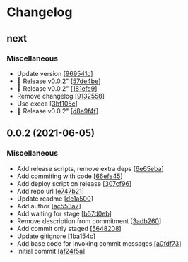 # Changelog

<a name="next"></a>
## next

### Miscellaneous

-  Update version [[969541c](https://github.com/whalemare/vscode-gitmoji-dev/commit/969541c68209697692d35ae188e987baae82cb4c)]
- 🚀 Release v0.0.2&quot; [[57de4be](https://github.com/whalemare/vscode-gitmoji-dev/commit/57de4becb27119682d21d268d95de19565507060)]
- 🚀 Release v0.0.2&quot; [[181efe9](https://github.com/whalemare/vscode-gitmoji-dev/commit/181efe926c7eaa9bd5c67e463645b0009e0f8d29)]
-  Remove changelog [[9132558](https://github.com/whalemare/vscode-gitmoji-dev/commit/9132558ee1a41bbc748b84feb495a74ae76e1a0d)]
-  Use execa [[3bf105c](https://github.com/whalemare/vscode-gitmoji-dev/commit/3bf105c003a0b74760e33189ff8e5c65bb32b7da)]
- 🚀 Release v0.0.2&quot; [[d8e9f4f](https://github.com/whalemare/vscode-gitmoji-dev/commit/d8e9f4f89b407c6bc4a43f79236deb8101ae8bd4)]


<a name="0.0.2"></a>
## 0.0.2 (2021-06-05)

### Miscellaneous

-  Add release scripts, remove extra deps [[6e65eba](https://github.com/whalemare/vscode-gitmoji-dev/commit/6e65eba2c1b6c27a6b6e85376657a963b231cc33)]
-  Add commiting with code [[66efe45](https://github.com/whalemare/vscode-gitmoji-dev/commit/66efe457fc43add92fb983a3d947d92e0b1b0a15)]
-  Add deploy script on release [[307cf96](https://github.com/whalemare/vscode-gitmoji-dev/commit/307cf9654547ce80eaaf21b4c539b96b0385bdf4)]
-  Add repo url [[e747b21](https://github.com/whalemare/vscode-gitmoji-dev/commit/e747b2129de5de901dbc60cea03912aef31e7de9)]
-  Update readme [[dc1a500](https://github.com/whalemare/vscode-gitmoji-dev/commit/dc1a500ef2911b6e8002e93e997fb458d11f570f)]
-  Add author [[ac553a7](https://github.com/whalemare/vscode-gitmoji-dev/commit/ac553a7206b2da13b211486ca71d9ab3f877b421)]
-  Add waiting for stage [[b57d0eb](https://github.com/whalemare/vscode-gitmoji-dev/commit/b57d0eb48215747092a6c1772adc5f133249817f)]
-  Remove description from commitment [[3adb260](https://github.com/whalemare/vscode-gitmoji-dev/commit/3adb26015377ab8799a1a47da13cd14c8a6502b2)]
-  Add commit only staged [[5648208](https://github.com/whalemare/vscode-gitmoji-dev/commit/56482080a6c592cc633e14bdbbc777185a237d1a)]
-  Update gitignore [[1ba154c](https://github.com/whalemare/vscode-gitmoji-dev/commit/1ba154cf8cd0023c9c8f15531ae8ab1e7583cffc)]
-  Add base code for invoking commit messages [[a0fdf73](https://github.com/whalemare/vscode-gitmoji-dev/commit/a0fdf73ba124b0b134ec909cf60ee8f65a6ce17d)]
-  Initial commit [[af24f5a](https://github.com/whalemare/vscode-gitmoji-dev/commit/af24f5a63aa4feb7fcea9c5b1cf1819f869d528e)]


